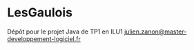 # LesGaulois
Dépôt pour le projet Java de TP1 en ILU1
julien.zanon@master-developpement-logiciel.fr
